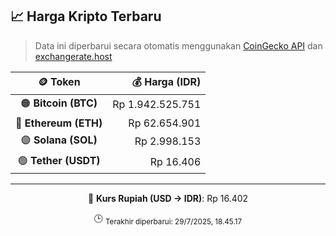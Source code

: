 

<!-- HARGA_KRIPTO -->
## 📈 Harga Kripto Terbaru

> Data ini diperbarui secara otomatis menggunakan [CoinGecko API](https://www.coingecko.com/) dan [exchangerate.host](https://exchangerate.host/)

<div align="center">

| 🪙 Token | 💰 Harga (IDR) |
|:------:|---------------:|
| 🟠 **Bitcoin (BTC)**   | Rp 1.942.525.751 |
| 🔵 **Ethereum (ETH)**  | Rp 62.654.901 |
| 🟣 **Solana (SOL)**    | Rp 2.998.153 |
| 🟢 **Tether (USDT)**   | Rp 16.406 |

---

💱 **Kurs Rupiah (USD → IDR)**: Rp 16.402

🕒 <sub>Terakhir diperbarui: 29/7/2025, 18.45.17</sub>

</div>
<!-- /HARGA_KRIPTO -->